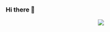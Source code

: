 ### Hi there 👋

<div id="header" align="center">
  <img src="https://media.giphy.com/media/QGoxu7KIgMPvKFP3ze/giphy.gif" size="50px">
</div>


<!--
**ReaMamac/ReaMamac** is a ✨ _special_ ✨ repository because its `README.md` (this file) appears on your GitHub profile.

Here are some ideas to get you started:

- 🔭 I’m currently working on ...
- 🌱 I’m currently learning ...
- 👯 I’m looking to collaborate on ...
- 🤔 I’m looking for help with ...
- 💬 Ask me about ...
- 📫 How to reach me: ...
- 😄 Pronouns: ...
- ⚡ Fun fact: ...
-->
